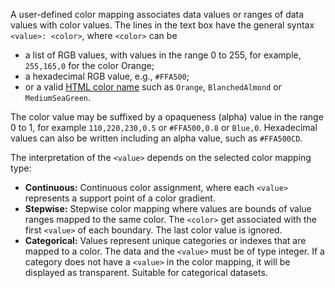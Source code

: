 A user-defined color mapping associates data values or ranges of data values 
with color values. The lines in the text box have the general syntax 
`<value>: <color>`, where `<color>` can be

* a list of RGB values, with values in the range 0 to 255, for example,
  `255,165,0` for the color Orange;
* a hexadecimal RGB value, e.g., `#FFA500`;
* or a valid [HTML color name](https://www.w3schools.com/colors/colors_names.asp)
  such as `Orange`, `BlanchedAlmond` or `MediumSeaGreen`.

The color value may be suffixed by a opaqueness (alpha) value in the range
0 to 1, for example `110,220,230,0.5` or `#FFA500,0.8` or `Blue,0`.
Hexadecimal values can also be written including an alpha value,
such as `#FFA500CD`.

The interpretation of the `<value>` depends on the selected color mapping 
type:

* **Continuous:** Continuous color assignment, where each `<value>` 
  represents a support point of a color gradient.
* **Stepwise:** Stepwise color mapping where values are bounds of value 
  ranges mapped to the same color. The `<color>` get associated with the 
  first `<value>` of each boundary. The last color value is ignored.
* **Categorical:** Values represent unique categories or indexes that are 
  mapped to a color. The data and the `<value>` must be of type integer. 
  If a category does not have a `<value>` in the color mapping, it will be 
  displayed as transparent. Suitable for categorical datasets.


